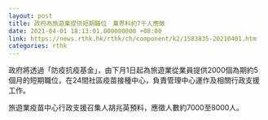 ```yaml
---
layout: post
title: 政府為旅遊業提供短期職位　業界料約7千人應徵
date: 2021-04-01 18:13:01.000000000 +08:00
link: https://news.rthk.hk/rthk/ch/component/k2/1583835-20210401.htm
categories: rthk
---
```


政府將透過「防疫抗疫基金」，由下月1日起為旅遊業從業員提供2000個為期約5個月的短期職位，在24間社區疫苗接種中心，負責管理中心運作及相關行政支援工作。

旅遊業疫苗中心行政支援召集人胡兆英預料，應徵人數約7000至8000人。
